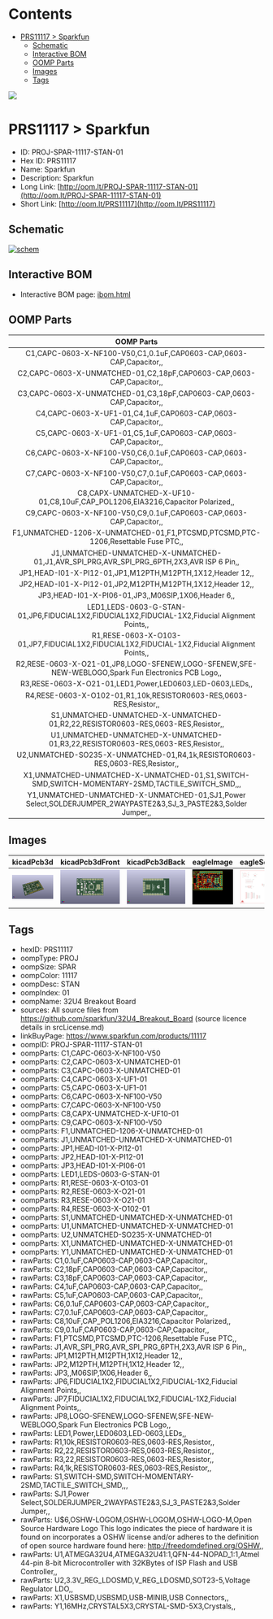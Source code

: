 



Contents
========

* [PRS11117 > Sparkfun](#prs11117--sparkfun)
	* [Schematic](#schematic)
	* [Interactive BOM](#interactive-bom)
	* [OOMP Parts](#oomp-parts)
	* [Images](#images)
	* [Tags](#tags)
  
![][im]
# PRS11117 > Sparkfun

- ID: PROJ-SPAR-11117-STAN-01
- Hex ID: PRS11117
- Name: Sparkfun
- Description: Sparkfun
- Long Link: [http://oom.lt/PROJ-SPAR-11117-STAN-01](http://oom.lt/PROJ-SPAR-11117-STAN-01)
- Short Link: [http://oom.lt/PRS11117](http://oom.lt/PRS11117)

## Schematic
  
[![schem](eagleSchemImage.png)](eagleSchemImage.png)
## Interactive BOM

- Interactive BOM page: [ibom.html](https://htmlpreview.github.io/?https://github.com/oomlout/oomlout_OOMP_projects/blob/main/PROJ-SPAR-11117-STAN-01/kicad/bom/ibom.html)

## OOMP Parts
  

|OOMP Parts|
| :---: |
|C1,CAPC-0603-X-NF100-V50,C1,0.1uF,CAP0603-CAP,0603-CAP,Capacitor,,|
|C2,CAPC-0603-X-UNMATCHED-01,C2,18pF,CAP0603-CAP,0603-CAP,Capacitor,,|
|C3,CAPC-0603-X-UNMATCHED-01,C3,18pF,CAP0603-CAP,0603-CAP,Capacitor,,|
|C4,CAPC-0603-X-UF1-01,C4,1uF,CAP0603-CAP,0603-CAP,Capacitor,,|
|C5,CAPC-0603-X-UF1-01,C5,1uF,CAP0603-CAP,0603-CAP,Capacitor,,|
|C6,CAPC-0603-X-NF100-V50,C6,0.1uF,CAP0603-CAP,0603-CAP,Capacitor,,|
|C7,CAPC-0603-X-NF100-V50,C7,0.1uF,CAP0603-CAP,0603-CAP,Capacitor,,|
|C8,CAPX-UNMATCHED-X-UF10-01,C8,10uF,CAP_POL1206,EIA3216,Capacitor Polarized,,|
|C9,CAPC-0603-X-NF100-V50,C9,0.1uF,CAP0603-CAP,0603-CAP,Capacitor,,|
|F1,UNMATCHED-1206-X-UNMATCHED-01,F1,PTCSMD,PTCSMD,PTC-1206,Resettable Fuse PTC,,|
|J1,UNMATCHED-UNMATCHED-X-UNMATCHED-01,J1,AVR_SPI_PRG,AVR_SPI_PRG_6PTH,2X3,AVR ISP 6 Pin,,|
|JP1,HEAD-I01-X-PI12-01,JP1,M12PTH,M12PTH,1X12,Header 12,,|
|JP2,HEAD-I01-X-PI12-01,JP2,M12PTH,M12PTH,1X12,Header 12,,|
|JP3,HEAD-I01-X-PI06-01,JP3,,M06SIP,1X06,Header 6,,|
|LED1,LEDS-0603-G-STAN-01,JP6,FIDUCIAL1X2,FIDUCIAL1X2,FIDUCIAL-1X2,Fiducial Alignment Points,,|
|R1,RESE-0603-X-O103-01,JP7,FIDUCIAL1X2,FIDUCIAL1X2,FIDUCIAL-1X2,Fiducial Alignment Points,,|
|R2,RESE-0603-X-O21-01,JP8,LOGO-SFENEW,LOGO-SFENEW,SFE-NEW-WEBLOGO,Spark Fun Electronics PCB Logo,,|
|R3,RESE-0603-X-O21-01,LED1,Power,LED0603,LED-0603,LEDs,,|
|R4,RESE-0603-X-O102-01,R1,10k,RESISTOR0603-RES,0603-RES,Resistor,,|
|S1,UNMATCHED-UNMATCHED-X-UNMATCHED-01,R2,22,RESISTOR0603-RES,0603-RES,Resistor,,|
|U1,UNMATCHED-UNMATCHED-X-UNMATCHED-01,R3,22,RESISTOR0603-RES,0603-RES,Resistor,,|
|U2,UNMATCHED-SO235-X-UNMATCHED-01,R4,1k,RESISTOR0603-RES,0603-RES,Resistor,,|
|X1,UNMATCHED-UNMATCHED-X-UNMATCHED-01,S1,SWITCH-SMD,SWITCH-MOMENTARY-2SMD,TACTILE_SWITCH_SMD,,,|
|Y1,UNMATCHED-UNMATCHED-X-UNMATCHED-01,SJ1,Power Select,SOLDERJUMPER_2WAYPASTE2&3,SJ_3_PASTE2&3,Solder Jumper,,|

## Images
  
  

|kicadPcb3d|kicadPcb3dFront|kicadPcb3dBack|eagleImage|eagleSchemImage|
| :---: | :---: | :---: | :---: | :---: |
|[![kicadPcb3d](kicadPcb3d_140.png)](kicadPcb3d.png)|[![kicadPcb3dFront](kicadPcb3dFront_140.png)](kicadPcb3dFront.png)|[![kicadPcb3dBack](kicadPcb3dBack_140.png)](kicadPcb3dBack.png)|[![eagleImage](eagleImage_140.png)](eagleImage.png)|[![eagleSchemImage](eagleSchemImage_140.png)](eagleSchemImage.png)|

## Tags

- hexID: PRS11117
- oompType: PROJ
- oompSize: SPAR
- oompColor: 11117
- oompDesc: STAN
- oompIndex: 01
- oompName: 32U4 Breakout Board
- sources: All source files from https://github.com/sparkfun/32U4_Breakout_Board (source licence details in srcLicense.md)
- linkBuyPage: https://www.sparkfun.com/products/11117
- oompID: PROJ-SPAR-11117-STAN-01
- oompParts: C1,CAPC-0603-X-NF100-V50
- oompParts: C2,CAPC-0603-X-UNMATCHED-01
- oompParts: C3,CAPC-0603-X-UNMATCHED-01
- oompParts: C4,CAPC-0603-X-UF1-01
- oompParts: C5,CAPC-0603-X-UF1-01
- oompParts: C6,CAPC-0603-X-NF100-V50
- oompParts: C7,CAPC-0603-X-NF100-V50
- oompParts: C8,CAPX-UNMATCHED-X-UF10-01
- oompParts: C9,CAPC-0603-X-NF100-V50
- oompParts: F1,UNMATCHED-1206-X-UNMATCHED-01
- oompParts: J1,UNMATCHED-UNMATCHED-X-UNMATCHED-01
- oompParts: JP1,HEAD-I01-X-PI12-01
- oompParts: JP2,HEAD-I01-X-PI12-01
- oompParts: JP3,HEAD-I01-X-PI06-01
- oompParts: LED1,LEDS-0603-G-STAN-01
- oompParts: R1,RESE-0603-X-O103-01
- oompParts: R2,RESE-0603-X-O21-01
- oompParts: R3,RESE-0603-X-O21-01
- oompParts: R4,RESE-0603-X-O102-01
- oompParts: S1,UNMATCHED-UNMATCHED-X-UNMATCHED-01
- oompParts: U1,UNMATCHED-UNMATCHED-X-UNMATCHED-01
- oompParts: U2,UNMATCHED-SO235-X-UNMATCHED-01
- oompParts: X1,UNMATCHED-UNMATCHED-X-UNMATCHED-01
- oompParts: Y1,UNMATCHED-UNMATCHED-X-UNMATCHED-01
- rawParts: C1,0.1uF,CAP0603-CAP,0603-CAP,Capacitor,,
- rawParts: C2,18pF,CAP0603-CAP,0603-CAP,Capacitor,,
- rawParts: C3,18pF,CAP0603-CAP,0603-CAP,Capacitor,,
- rawParts: C4,1uF,CAP0603-CAP,0603-CAP,Capacitor,,
- rawParts: C5,1uF,CAP0603-CAP,0603-CAP,Capacitor,,
- rawParts: C6,0.1uF,CAP0603-CAP,0603-CAP,Capacitor,,
- rawParts: C7,0.1uF,CAP0603-CAP,0603-CAP,Capacitor,,
- rawParts: C8,10uF,CAP_POL1206,EIA3216,Capacitor Polarized,,
- rawParts: C9,0.1uF,CAP0603-CAP,0603-CAP,Capacitor,,
- rawParts: F1,PTCSMD,PTCSMD,PTC-1206,Resettable Fuse PTC,,
- rawParts: J1,AVR_SPI_PRG,AVR_SPI_PRG_6PTH,2X3,AVR ISP 6 Pin,,
- rawParts: JP1,M12PTH,M12PTH,1X12,Header 12,,
- rawParts: JP2,M12PTH,M12PTH,1X12,Header 12,,
- rawParts: JP3,,M06SIP,1X06,Header 6,,
- rawParts: JP6,FIDUCIAL1X2,FIDUCIAL1X2,FIDUCIAL-1X2,Fiducial Alignment Points,,
- rawParts: JP7,FIDUCIAL1X2,FIDUCIAL1X2,FIDUCIAL-1X2,Fiducial Alignment Points,,
- rawParts: JP8,LOGO-SFENEW,LOGO-SFENEW,SFE-NEW-WEBLOGO,Spark Fun Electronics PCB Logo,,
- rawParts: LED1,Power,LED0603,LED-0603,LEDs,,
- rawParts: R1,10k,RESISTOR0603-RES,0603-RES,Resistor,,
- rawParts: R2,22,RESISTOR0603-RES,0603-RES,Resistor,,
- rawParts: R3,22,RESISTOR0603-RES,0603-RES,Resistor,,
- rawParts: R4,1k,RESISTOR0603-RES,0603-RES,Resistor,,
- rawParts: S1,SWITCH-SMD,SWITCH-MOMENTARY-2SMD,TACTILE_SWITCH_SMD,,,
- rawParts: SJ1,Power Select,SOLDERJUMPER_2WAYPASTE2&3,SJ_3_PASTE2&3,Solder Jumper,,
- rawParts: U$6,OSHW-LOGOM,OSHW-LOGOM,OSHW-LOGO-M,Open Source Hardware Logo This logo indicates the piece of hardware it is found on incorporates a OSHW license and/or adheres to the definition of open source hardware found here: http://freedomdefined.org/OSHW,,
- rawParts: U1,ATMEGA32U4,ATMEGA32U41:1,QFN-44-NOPAD_1:1,Atmel 44-pin 8-bit Microcontroller with 32KBytes of ISP Flash and USB Controller,,
- rawParts: U2,3.3V_REG_LDOSMD,V_REG_LDOSMD,SOT23-5,Voltage Regulator LDO,,
- rawParts: X1,USBSMD,USBSMD,USB-MINIB,USB Connectors,,
- rawParts: Y1,16MHz,CRYSTAL5X3,CRYSTAL-SMD-5X3,Crystals,,



[im]: kicadPcb3d_450.png
